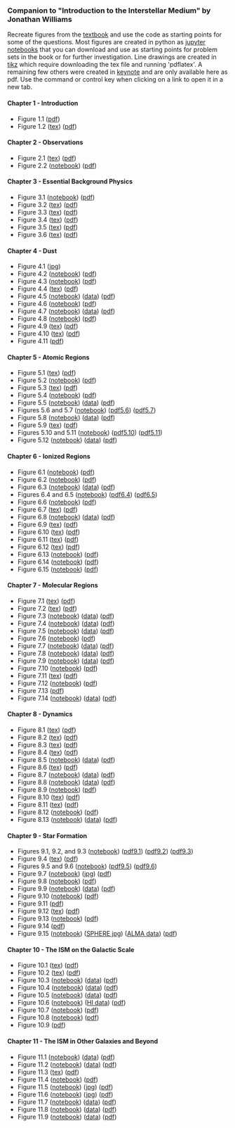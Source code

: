 ### Companion to "Introduction to the Interstellar Medium" by Jonathan Williams

Recreate figures from the [textbook](about_the_book.md) and use the code as starting points for some of the questions.
Most figures are created in python as [jupyter notebooks](https://jupyter.org/) that you can download and use as starting points for problem sets in the book or for further investigation.
Line drawings are created in [tikz](https://www.overleaf.com/learn/latex/TikZ_package) which require downloading the tex file and running 'pdflatex'.
A remaining few others were created in [keynote](https://www.apple.com/keynote/) and are only available here as pdf.
Use the command or control key when clicking on a link to open it in a new tab.

#### Chapter 1 - Introduction
* Figure 1.1 ([pdf](introduction/allsky.pdf))
* Figure 1.2 ([tex](introduction/collision_time.tex)) ([pdf](introduction/collision_time.pdf))


#### Chapter 2 - Observations
* Figure 2.1 ([tex](observations/radiation_schematic.tex)) ([pdf](observations/radiation_schematic.pdf))
* Figure 2.2 ([notebook](https://nbviewer.jupyter.org/url/interstellarmedium.github.io/observations/atmos_absorption.ipynb)) ([pdf](observations/atmos_absorption.pdf))


#### Chapter 3 - Essential Background Physics
* Figure 3.1 ([notebook](https://nbviewer.jupyter.org/url/interstellarmedium.github.io/background/maxwell.ipynb)) ([pdf](background/maxwell.pdf))
* Figure 3.2 ([tex](background/radtrans1.tex)) ([pdf](background/radtrans1.pdf))
* Figure 3.3 ([tex](background/einsteinAB.tex)) ([pdf](background/einsteinAB.pdf))
* Figure 3.4 ([tex](background/radtrans2.tex)) ([pdf](background/radtrans2.pdf))
* Figure 3.5 ([tex](background/radtrans3.tex)) ([pdf](background/radtrans3.pdf))
* Figure 3.6 ([tex](background/bohr.tex)) ([pdf](background/bohr.pdf))


#### Chapter 4 - Dust
* Figure 4.1 ([jpg](dust/b68_multi_wavelength.jpg))
* Figure 4.2 ([notebook](https://nbviewer.jupyter.org/url/interstellarmedium.github.io/dust/extinction.ipynb)) ([pdf](dust/extinction.pdf))
* Figure 4.3 ([notebook](https://nbviewer.jupyter.org/url/interstellarmedium.github.io/dust/mie_Q.ipynb)) ([pdf](dust/mie_Q.pdf))
* Figure 4.4 ([tex](dust/mie_schematic.tex)) ([pdf](dust/mie_schematic.pdf))
* Figure 4.5 ([notebook](https://nbviewer.jupyter.org/url/interstellarmedium.github.io/dust/orion.ipynb)) ([data](dust/orion_data.tar.gz)) ([pdf](dust/orion.pdf))
* Figure 4.6 ([notebook](https://nbviewer.jupyter.org/url/interstellarmedium.github.io/dust/mie_size_distribution.ipynb)) ([pdf](dust/mie_size_distribution.pdf))
* Figure 4.7 ([notebook](https://nbviewer.jupyter.org/url/interstellarmedium.github.io/dust/b68_emission.ipynb)) ([data](dust/b68_data.tar.gz)) ([pdf](dust/b68_emission.pdf))
* Figure 4.8 ([notebook](https://nbviewer.jupyter.org/url/interstellarmedium.github.io/dust/Tdust.ipynb)) ([pdf](dust/Tdust.pdf))
* Figure 4.9 ([tex](dust/polarization1.tex)) ([pdf](dust/polarization1.pdf))
* Figure 4.10 ([tex](dust/polarization2.tex)) ([pdf](dust/polarization2.pdf))
* Figure 4.11 ([pdf](dust/idp_sem.pdf))


#### Chapter 5 - Atomic Regions
* Figure 5.1 ([tex](atomic/21cm.tex)) ([pdf](atomic/21cm.pdf))
* Figure 5.2 ([notebook](https://nbviewer.jupyter.org/url/interstellarmedium.github.io/atomic/HI_section.ipynb)) ([pdf](atomic/HI_section.pdf))
* Figure 5.3 ([tex](atomic/HI_absorption.tex)) ([pdf](atomic/HI_absorption.pdf))
* Figure 5.4 ([notebook](https://nbviewer.jupyter.org/url/interstellarmedium.github.io/atomic/HI_spectra.ipynb)) ([pdf](atomic/HI_spectra.pdf))
* Figure 5.5 ([notebook](https://nbviewer.jupyter.org/url/interstellarmedium.github.io/atomic/CII_allsky.ipynb)) ([data](atomic/FIRAS_LINE_EMISSION_MAP_HIGH.fits)) ([pdf](atomic/CII_allsky.pdf))
* Figures 5.6 and 5.7 ([notebook](https://nbviewer.jupyter.org/url/interstellarmedium.github.io/atomic/FGH.ipynb)) ([pdf5.6](atomic/HI_cooling.pdf)) ([pdf5.7](atomic/FGH.pdf))
* Figure 5.8 ([notebook](https://nbviewer.jupyter.org/url/interstellarmedium.github.io/atomic/gas_dust_ratio.ipynb)) ([data](atomic/gas_dust_ratio.tar.gz)) ([pdf](atomic/gas_dust_ratio.pdf))
* Figure 5.9 ([tex](atomic/equivalent_width.tex)) ([pdf](atomic/equivalent_width.pdf))
* Figures 5.10 and 5.11 ([notebook](https://nbviewer.jupyter.org/url/interstellarmedium.github.io/atomic/curve_of_growth.ipynb)) ([pdf5.10](atomic/voigt.pdf)) ([pdf5.11](atomic/curve_of_growth.pdf))
* Figure 5.12 ([notebook](https://nbviewer.jupyter.org/url/interstellarmedium.github.io/atomic/depletion.ipynb)) ([data](atomic/savage_sembach_table5.txt)) ([pdf](atomic/depletion.pdf))


#### Chapter 6 - Ionized Regions
* Figure 6.1 ([notebook](https://nbviewer.jupyter.org/url/interstellarmedium.github.io/ionized/rosette.ipynb)) ([pdf](ionized/rosette.pdf))
* Figure 6.2 ([notebook](https://nbviewer.jupyter.org/url/interstellarmedium.github.io/ionized/dustyHII.ipynb)) ([pdf](ionized/dustyHII.pdf))
* Figure 6.3 ([notebook](https://nbviewer.jupyter.org/url/interstellarmedium.github.io/ionized/galactic_plane_continuum_21cm.ipynb)) ([data](g330to340.i.fits)) ([pdf](ionized/galactic_plane_continuum_21cm.pdf))
* Figures 6.4 and 6.5 ([notebook](https://nbviewer.jupyter.org/url/interstellarmedium.github.io/ionized/bremsstrahlung.ipynb)) ([pdf6.4](ionized/bremsstrahlung.pdf)) ([pdf6.5](ionized/bremsstrahlung_SED_evolution.pdf))
* Figure 6.6 ([notebook](https://nbviewer.jupyter.org/url/interstellarmedium.github.io/ionized/synchrotron.ipynb)) ([pdf](ionized/synchrotron.pdf))
* Figure 6.7 ([tex](ionized/Hlines.tex)) ([pdf](ionized/Hlines.pdf))
* Figure 6.8 ([notebook](https://nbviewer.jupyter.org/url/interstellarmedium.github.io/ionized/wham.ipynb)) ([data](ionized/wham.fits)) ([pdf](ionized/wham.pdf))
* Figure 6.9 ([tex](ionized/twolevel.tex)) ([pdf](ionized/twolevel.pdf))
* Figure 6.10 ([tex](ionized/threelevel.tex)) ([pdf](ionized/threelevel.pdf))
* Figure 6.11 ([tex](ionized/OII.tex)) ([pdf](ionized/OII.pdf))
* Figure 6.12 ([tex](ionized/OIII.tex)) ([pdf](ionized/OIII.pdf))
* Figure 6.13 ([notebook](https://nbviewer.jupyter.org/url/interstellarmedium.github.io/ionized/OIII_line_ratio.ipynb)) ([pdf](ionized/OIII_line_ratio.pdf))
* Figure 6.14 ([notebook](https://nbviewer.jupyter.org/url/interstellarmedium.github.io/ionized/pulsar.ipynb)) ([pdf](ionized/pulsar.pdf))
* Figure 6.15 ([notebook](https://nbviewer.jupyter.org/url/interstellarmedium.github.io/ionized/heating_cooling.ipynb)) ([pdf](ionized/heating_cooling.pdf))


#### Chapter 7 - Molecular Regions
* Figure 7.1 ([tex](molecules/molecular_transitions_schematic.tex)) ([pdf](molecules/molecular_transitions_schematic.pdf))
* Figure 7.2 ([tex](molecules/CO_levels.tex)) ([pdf](molecules/CO_levels.pdf))
* Figure 7.3 ([notebook](https://nbviewer.jupyter.org/url/interstellarmedium.github.io/molecules/CO_rovib.ipynb)) ([data](molecules/Chandra_CO_EinsteinA.fits)) ([pdf](molecules/CO_rovib.pdf))
* Figure 7.4 ([notebook](https://nbviewer.jupyter.org/url/interstellarmedium.github.io/molecules/PILS_spectrum.ipynb)) ([data](molecules/PILS_spectrum.txt)) ([pdf](molecules/PILS_spectrum.pdf))
* Figure 7.5 ([notebook](https://nbviewer.jupyter.org/url/interstellarmedium.github.io/molecules/rosette_CO_spectrum.ipynb)) ([data](molecules/rosette_CO_spectrum.txt)) ([pdf](molecules/rosette_CO_spectrum.pdf))
* Figure 7.6 ([notebook](https://nbviewer.jupyter.org/url/interstellarmedium.github.io/molecules/rotation_diagram.ipynb)) ([pdf](molecules/rotation_diagram.pdf))
* Figure 7.7 ([notebook](https://nbviewer.jupyter.org/url/interstellarmedium.github.io/molecules/rosette_CO_image.ipynb)) ([data](molecules/rosette_CO_FCRAO.fits)) ([pdf](molecules/rosette_CO_image.pdf))
* Figure 7.8 ([notebook](https://nbviewer.jupyter.org/url/interstellarmedium.github.io/molecules/rosette_polarization.ipynb)) ([data](molecules/rosette_polarization.tar.gz)) ([pdf](molecules/rosette_polarization.pdf))
* Figure 7.9 ([notebook](https://nbviewer.jupyter.org/url/interstellarmedium.github.io/molecules/rosette_clump.ipynb)) ([data](molecules/rosette_clump.tar.gz)) ([pdf](molecules/rosette_clump.pdf))
* Figure 7.10 ([notebook](https://nbviewer.jupyter.org/url/interstellarmedium.github.io/molecules/size-linewidth.ipynb)) ([pdf](molecules/size-linewidth.pdf))
* Figure 7.11 ([tex](molecules/PDR_structure.tex)) ([pdf](molecules/PDR_structure.pdf))
* Figure 7.12 ([notebook](https://nbviewer.jupyter.org/url/interstellarmedium.github.io/molecules/H2_potential.ipynb)) ([pdf](molecules/H2_potential.pdf))
* Figure 7.13 ([pdf](molecules/dust_grain_chemistry.pdf))
* Figure 7.14 ([notebook](https://nbviewer.jupyter.org/url/interstellarmedium.github.io/molecules/W33A_ISO_SWS.ipynb)) ([data](molecules/W33A_ISO_SWS.fits)) ([pdf](molecules/W33A_ISO_SWS.pdf))


#### Chapter 8 - Dynamics
* Figure 8.1 ([tex](dynamics/fluid_element.tex)) ([pdf](dynamics/fluid_element.pdf))
* Figure 8.2 ([tex](dynamics/magnetic_field_lines.tex)) ([pdf](dynamics/magnetic_field_lines.pdf))
* Figure 8.3 ([tex](dynamics/shock1.tex)) ([pdf](dynamics/shock1.pdf))
* Figure 8.4 ([tex](dynamics/shock2.tex)) ([pdf](dynamics/shock2.pdf))
* Figure 8.5 ([notebook](https://nbviewer.jupyter.org/url/interstellarmedium.github.io/dynamics/casA_SNR.ipynb)) ([data](dynamics/casA_chandra_hard.fits)) ([pdf](dynamics/casA_SNR.pdf))
* Figure 8.6 ([tex](dynamics/SNR_schematic.tex)) ([pdf](dynamics/SNR_schematic.pdf))
* Figure 8.7 ([notebook](https://nbviewer.jupyter.org/url/interstellarmedium.github.io/dynamics/crab_SNR.ipynb)) ([data](dynamics/crab_DSS2_red.fits)) ([pdf](dynamics/crab_SNR.pdf))
* Figure 8.8 ([notebook](https://nbviewer.jupyter.org/url/interstellarmedium.github.io/dynamics/veil_SNR.ipynb)) ([data](dynamics/veil_DSS2_red.fits)) ([pdf](dynamics/veil_SNR.pdf))
* Figure 8.9 ([notebook](https://nbviewer.jupyter.org/url/interstellarmedium.github.io/dynamics/supernova.ipynb)) ([pdf](dynamics/supernova.pdf))
* Figure 8.10 ([tex](dynamics/HII_ionization_front.tex)) ([pdf](dynamics/HII_ionization_front.pdf))
* Figure 8.11 ([tex](dynamics/HII_pressure_shock.tex)) ([pdf](dynamics/HII_pressure_shock.pdf))
* Figure 8.12 ([notebook](https://nbviewer.jupyter.org/url/interstellarmedium.github.io/dynamics/HII_expansion.ipynb)) ([pdf](dynamics/HII_expansion.pdf))
* Figure 8.13 ([notebook](https://nbviewer.jupyter.org/url/interstellarmedium.github.io/dynamics/N44.ipynb)) ([data](dynamics/N44_DSS2_red.fits)) ([pdf](dynamics/N44.pdf))


#### Chapter 9 - Star Formation
* Figures 9.1, 9.2, and 9.3 ([notebook](https://nbviewer.jupyter.org/url/interstellarmedium.github.io/star_formation/bonnor_ebert.ipynb)) ([pdf9.1](star_formation/bonnor_ebert_profiles.pdf)) ([pdf9.2](star_formation/bonnor_ebert_mass.pdf)) ([pdf9.3](star_formation/b68_profile.pdf))
* Figure 9.4 ([tex](star_formation/infall_schematic.tex)) ([pdf](star_formation/infall_schematic.pdf))
* Figures 9.5 and 9.6 ([notebook](https://nbviewer.jupyter.org/url/interstellarmedium.github.io/star_formation/infall.ipynb)) ([pdf9.5](star_formation/infall1.pdf)) ([pdf9.6](star_formation/infall2.pdf))
* Figure 9.7 ([notebook](https://nbviewer.jupyter.org/url/interstellarmedium.github.io/star_formation/ophiuchus.ipynb)) ([jpg](star_formation/ophiuchus_spitzer.jpg)) ([pdf](star_formation/ophiuchus_24micron.pdf))
* Figure 9.8 ([notebook](https://nbviewer.jupyter.org/url/interstellarmedium.github.io/star_formation/imf.ipynb)) ([pdf](star_formation/imf.pdf))
* Figure 9.9 ([notebook](https://nbviewer.jupyter.org/url/interstellarmedium.github.io/star_formation/galactic_center_molecules.ipynb)) ([data](star_formation/galactic_center_molecules.tar.gz)) ([pdf](star_formation/galactic_center_molecules.pdf))
* Figure 9.10 ([notebook](https://nbviewer.jupyter.org/url/interstellarmedium.github.io/star_formation/cluster_expansion.ipynb)) ([pdf](star_formation/cluster_expansion.pdf))
* Figure 9.11 ([pdf](star_formation/HH212_annotated.pdf))
* Figure 9.12 ([tex](star_formation/disk.tex)) ([pdf](star_formation/disk.pdf))
* Figure 9.13 ([notebook](https://nbviewer.jupyter.org/url/interstellarmedium.github.io/star_formation/disk_SED.ipynb)) ([pdf](star_formation/disk_SED.pdf))
* Figure 9.14 ([pdf](star_formation/disk_schematic.pdf))
* Figure 9.15 ([notebook](https://nbviewer.jupyter.org/url/interstellarmedium.github.io/star_formation/IMLup.ipynb)) ([SPHERE jpg](star_formation/IMLup_SPHERE.jpg)) ([ALMA data](star_formation/IMLup_ALMA.fits)) ([pdf](star_formation/IMLup.pdf))


#### Chapter 10 - The ISM on the Galactic Scale
* Figure 10.1 ([tex](galactic/galaxy_rotation.tex)) ([pdf](galactic/galaxy_rotation.pdf))
* Figure 10.2 ([tex](galactic/dust_screen.tex)) ([pdf](galactic/dust_screen.pdf))
* Figure 10.3 ([notebook](https://nbviewer.jupyter.org/url/interstellarmedium.github.io/galactic/galaxy_HI_CO_profile.ipynb)) ([data](galactic/galaxy_HI_CO_profile.tar.gz)) ([pdf](galactic/galaxy_HI_CO_profile.pdf))
* Figure 10.4 ([notebook](https://nbviewer.jupyter.org/url/interstellarmedium.github.io/galactic/HI_warp.ipynb)) ([data](galactic/HI4PI.fits)) ([pdf](galactic/HI_warp.pdf))
* Figure 10.5 ([notebook](https://nbviewer.jupyter.org/url/interstellarmedium.github.io/galactic/galaxy_HI_CO_spectrum.ipynb)) ([data](galactic/galaxy_HI_CO_spectra.tar.gz)) ([pdf](galactic/galaxy_HI_CO_spectrum.pdf))
* Figure 10.6 ([notebook](https://nbviewer.jupyter.org/url/interstellarmedium.github.io/galactic/rosette_HI_CO.ipynb)) ([HI data](galactic/rosette_HI.fits)) ([pdf](galactic/rosette_HI_CO.pdf))
* Figure 10.7 ([notebook](https://nbviewer.jupyter.org/url/interstellarmedium.github.io/galactic/NII_allsky.ipynb)) ([pdf](galactic/NII_allsky.pdf))
* Figure 10.8 ([notebook](https://nbviewer.jupyter.org/url/interstellarmedium.github.io/galactic/HI_bubbles.ipynb)) ([pdf](galactic/HI_bubbles.pdf))
* Figure 10.9 ([pdf](galactic/galaxy_schematic.pdf))


#### Chapter 11 - The ISM in Other Galaxies and Beyond
* Figure 11.1 ([notebook](https://nbviewer.jupyter.org/url/interstellarmedium.github.io/extragalactic/M51_montage.ipynb)) ([data](extragalactic/M51_montage.tar.gz)) ([pdf](extragalactic/M51_montage.pdf))
* Figure 11.2 ([notebook](https://nbviewer.jupyter.org/url/interstellarmedium.github.io/extragalactic/M51_HI_CO_profile.ipynb)) ([data](extragalactic/M51_HI_CO_profile.tar.gz)) ([pdf](extragalactic/M51_HI_CO_profile.pdf))
* Figure 11.3 ([tex](extragalactic/microturbulence.tex)) ([pdf](extragalactic/microturbulence.pdf))
* Figure 11.4 ([notebook](https://nbviewer.jupyter.org/url/interstellarmedium.github.io/extragalactic/M51_spiral_arm.ipynb)) ([pdf](extragalactic/M51_spiral_arm.pdf))
* Figure 11.5 ([notebook](https://nbviewer.jupyter.org/url/interstellarmedium.github.io/extragalactic/mice.ipynb)) ([jpg](extragalactic/mice_hst.jpg)) ([pdf](extragalactic/mice.pdf))
* Figure 11.6 ([notebook](https://nbviewer.jupyter.org/url/interstellarmedium.github.io/extragalactic/R136.ipynb)) ([jpg](extragalactic/R136_hst.jpg)) ([pdf](extragalactic/R136.pdf))
* Figure 11.7 ([notebook](https://nbviewer.jupyter.org/url/interstellarmedium.github.io/extragalactic/M82_SED.ipynb)) ([data](extragalactic/M82_SED.tar.gz)) ([pdf](extragalactic/M82_SED.pdf))
* Figure 11.8 ([notebook](https://nbviewer.jupyter.org/url/interstellarmedium.github.io/extragalactic/M82_SED_redshifted.ipynb)) ([data](extragalactic/M82_radio_SED2.txt)) ([pdf](extragalactic/M82_SED_redshifted.pdf))
* Figure 11.9 ([notebook](https://nbviewer.jupyter.org/url/interstellarmedium.github.io/extragalactic/qso.ipynb)) ([data](extragalactic/PSS1723+2243_xF.fits)) ([pdf](extragalactic/qso.pdf))

